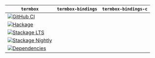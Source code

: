 | `termbox` | `termbox-bindings` | `termbox-bindings-c` |
| --- | --- | --- |
| [![GitHub CI](https://github.com/termbox/termbox-haskell/workflows/CI/badge.svg)](https://github.com/termbox/termbox-haskell/actions) | | |
| [![Hackage](https://img.shields.io/hackage/v/termbox.svg)](https://hackage.haskell.org/package/termbox) | | |
| [![Stackage LTS](https://stackage.org/package/termbox/badge/lts)](https://www.stackage.org/lts/package/termbox) | | |
| [![Stackage Nightly](https://stackage.org/package/termbox/badge/nightly)](https://www.stackage.org/nightly/package/termbox) | | |
| [![Dependencies](https://img.shields.io/hackage-deps/v/termbox)](https://packdeps.haskellers.com/reverse/termbox) | | |
